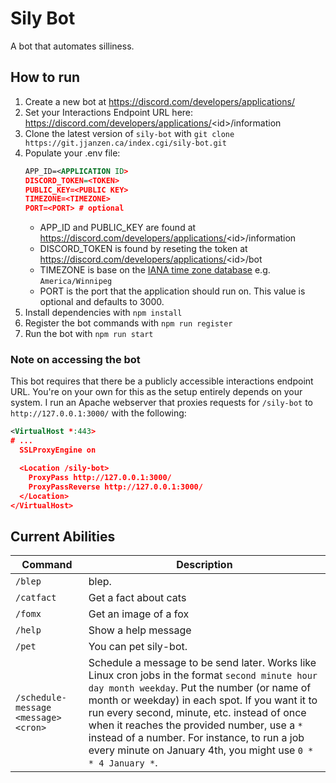 # Sily Bot

A bot that automates silliness.

## How to run

1. Create a new bot at https://discord.com/developers/applications/
2. Set your Interactions Endpoint URL here: https://discord.com/developers/applications/<id\>/information
3. Clone the latest version of `sily-bot` with `git clone https://git.jjanzen.ca/index.cgi/sily-bot.git`
4. Populate your .env file:
   ```xml
   APP_ID=<APPLICATION ID>
   DISCORD_TOKEN=<TOKEN>
   PUBLIC_KEY=<PUBLIC KEY>
   TIMEZONE=<TIMEZONE>
   PORT=<PORT> # optional
   ```
    * APP_ID and PUBLIC_KEY are found at https://discord.com/developers/applications/<id\>/information
    * DISCORD_TOKEN is found by reseting the token at https://discord.com/developers/applications/<id\>/bot
    * TIMEZONE is base on the [IANA time zone database](https://www.iana.org/time-zones) e.g. `America/Winnipeg`
    * PORT is the port that the application should run on. This value is optional and defaults to 3000.
5. Install dependencies with `npm install`
6. Register the bot commands with `npm run register`
7. Run the bot with `npm run start`

### Note on accessing the bot

This bot requires that there be a publicly accessible interactions endpoint URL. You're on your own for this as the setup entirely depends on your system. I run an Apache webserver that proxies requests for `/sily-bot` to `http://127.0.0.1:3000/` with the following:
```xml
<VirtualHost *:443>
# ...
  SSLProxyEngine on

  <Location /sily-bot>
    ProxyPass http://127.0.0.1:3000/
    ProxyPassReverse http://127.0.0.1:3000/
  </Location>
</VirtualHost>
```

## Current Abilities

|Command|Description|
|---|---|
|`/blep`|blep.|
|`/catfact`|Get a fact about cats|
|`/fomx`|Get an image of a fox|
|`/help`|Show a help message|
|`/pet`|You can pet sily-bot.|
|`/schedule-message <message> <cron>`|Schedule a message to be send later. Works like Linux cron jobs in the format `second minute hour day month weekday`. Put the number (or name of month or weekday) in each spot. If you want it to run every second, minute, etc. instead of once when it reaches the provided number, use a `*` instead of a number. For instance, to run a job every minute on January 4th, you might use `0 * * 4 January *`.|
